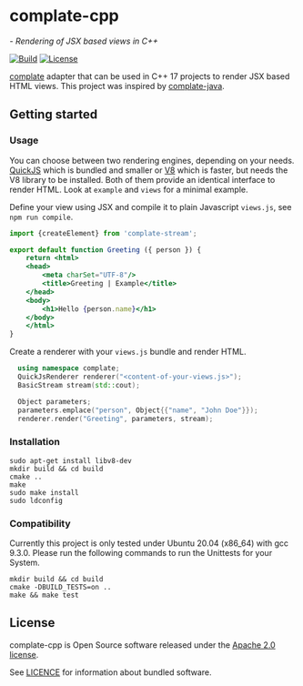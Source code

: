 # complate-cpp
*- Rendering of JSX based views in C++*

[![Build](https://github.com/tmehnert/complate-cpp/actions/workflows/build.yml/badge.svg)](https://github.com/tmehnert/complate-cpp/actions/workflows/build.yml)
[![License](https://img.shields.io/badge/License-Apache%202.0-blue.svg)](LICENSE)

[complate](https://complate.org) adapter that can be used in C++ 17 projects to
render JSX based HTML views. This project was inspired by
[complate-java](https://github.com/complate/complate-java).

## Getting started

### Usage
You can choose between two rendering engines, depending on your needs.
[QuickJS](https://bellard.org/quickjs/) which is bundled and smaller or
[V8](https://v8.dev/) which is faster, but needs the V8 library to be installed.
Both of them provide an identical interface to render HTML.
Look at `example` and `views` for a minimal example.

Define your view using JSX and compile it to plain Javascript `views.js`,
see `npm run compile`.
```jsx
import {createElement} from 'complate-stream';

export default function Greeting ({ person }) {
    return <html>
    <head>
        <meta charSet="UTF-8"/>
        <title>Greeting | Example</title>
    </head>
    <body>
        <h1>Hello {person.name}</h1>
    </body>
    </html>
}
```

Create a renderer with your `views.js` bundle and render HTML.
```c++
  using namespace complate;
  QuickJsRenderer renderer("<content-of-your-views.js>");
  BasicStream stream(std::cout);

  Object parameters;
  parameters.emplace("person", Object{{"name", "John Doe"}});
  renderer.render("Greeting", parameters, stream);
```

### Installation
```shell
sudo apt-get install libv8-dev
mkdir build && cd build
cmake ..
make
sudo make install
sudo ldconfig
```

### Compatibility
Currently this project is only tested under Ubuntu 20.04 (x86_64)
with gcc 9.3.0. Please run the following commands to run the Unittests for your
System.
```shell
mkdir build && cd build
cmake -DBUILD_TESTS=on ..
make && make test
```

## License
complate-cpp is Open Source software released under the [Apache 2.0 license](LICENSE).

See [LICENCE](LICENSE) for information about bundled software.
